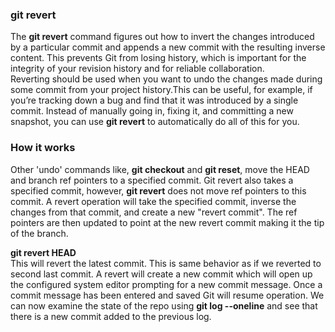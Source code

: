 ### git revert
The **git revert** command figures out how to invert the changes introduced by a particular commit and appends a new commit with the resulting inverse content. This prevents Git from losing history, which is important for the integrity of your revision history and for reliable collaboration.<br/>
Reverting should be used when you want to undo the changes made during some commit from your project history.This can be useful, for example, if you’re tracking down a bug and find that it was introduced by a single commit. Instead of manually going in, fixing it, and committing a new snapshot, you can use **git revert** to automatically do all of this for you.

### How it works
Other 'undo' commands like, **git checkout** and **git reset**, move the HEAD and branch ref pointers to a specified commit. Git revert also takes a specified commit, however, **git revert** does not move ref pointers to this commit. A revert operation will take the specified commit, inverse the changes from that commit, and create a new "revert commit". The ref pointers are then updated to point at the new revert commit making it the tip of the branch.

**git revert HEAD**<br/>
This will revert the latest commit. This is same behavior as if we reverted to second last commit. A revert will create a new commit which will open up the configured system editor prompting for a new commit message. Once a commit message has been entered and saved Git will resume operation. We can now examine the state of the repo using **git log --oneline** and see that there is a new commit added to the previous log.
